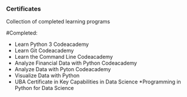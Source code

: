 ### Certificates
Collection of completed learning programs

#Completed:
* Learn Python 3 Codeacademy
* Learn Git Codeacademy
* Learn the Command Line Codeacademy
* Analyze Financial Data with Python Codeacademy 
* Analyze Data with Pyton Codeacademy
* Visualize Data with Python
* UBA Certificate in Key Capabilities in Data Science
  *Programming in Python for Data Science

